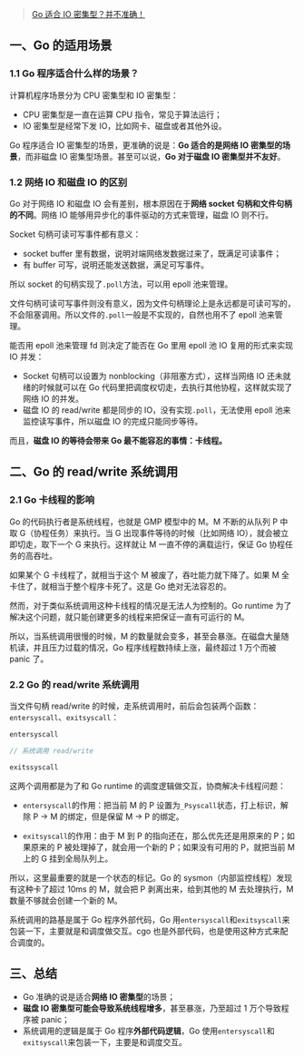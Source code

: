 > [Go 适合 IO 密集型？并不准确！](https://mp.weixin.qq.com/s/0nwe-YrMGrl2futS5wkT6A)

## 一、Go 的适用场景

### 1.1 Go 程序适合什么样的场景？

计算机程序场景分为 CPU 密集型和 IO 密集型：

* CPU 密集型是一直在运算 CPU 指令，常见于算法运行；
* IO 密集型是经常下发 IO，比如网卡、磁盘或者其他外设。

Go 程序适合 IO 密集型的场景，更准确的说是：**Go 适合的是网络 IO 密集型的场景**，而非磁盘 IO 密集型场景。甚至可以说，**Go 对于磁盘 IO 密集型并不友好**。

### 1.2 网络 IO 和磁盘 IO 的区别

Go 对于网络 IO 和磁盘 IO 会有差别，根本原因在于**网络 socket 句柄和文件句柄的不同**。网络 IO 能够用异步化的事件驱动的方式来管理，磁盘 IO 则不行。

Socket 句柄可读可写事件都有意义：

* socket buffer 里有数据，说明对端网络发数据过来了，既满足可读事件；
* 有 buffer 可写，说明还能发送数据，满足可写事件。

所以 socket 的句柄实现了`.poll`方法，可以用 epoll 池来管理。

文件句柄可读可写事件则没有意义，因为文件句柄理论上是永远都是可读可写的，不会阻塞调用。所以文件的`.poll`一般是不实现的，自然也用不了 epoll 池来管理。

能否用 epoll 池来管理 fd 则决定了能否在 Go 里用 epoll 池 IO 复用的形式来实现 IO 并发：

* Socket 句柄可以设置为 nonblocking（非阻塞方式），这样当网络 IO 还未就绪的时候就可以在 Go 代码里把调度权切走，去执行其他协程，这样就实现了网络 IO 的并发。
* 磁盘 IO 的 read/write 都是同步的 IO，没有实现`.poll`，无法使用 epoll 池来监控读写事件，所以磁盘 IO 的完成只能同步等待。

而且，**磁盘 IO 的等待会带来 Go 最不能容忍的事情：卡线程。**

## 二、Go 的 read/write 系统调用

### 2.1 Go 卡线程的影响

Go 的代码执行者是系统线程，也就是 GMP 模型中的 M。M 不断的从队列 P 中取 G（协程任务）来执行。当 G 出现事件等待的时候（比如网络 IO），就会被立即切走，取下一个 G 来执行。这样就让 M 一直不停的满载运行，保证 Go 协程任务的高吞吐。

如果某个 G 卡线程了，就相当于这个 M 被废了，吞吐能力就下降了。如果 M 全卡住了，就相当于整个程序卡死了。这是 Go 绝对无法容忍的。

然而，对于类似系统调用这种卡线程的情况是无法人为控制的。Go runtime 为了解决这个问题，就只能创建更多的线程来把保证一直有可运行的 M。

所以，当系统调用很慢的时候，M 的数量就会变多，甚至会暴涨。在磁盘大量随机读，并且压力过载的情况，Go 程序线程数持续上涨，最终超过 1 万个而被 panic 了。

### 2.2 Go 的 read/write 系统调用

当文件句柄 read/write 的时候，走系统调用时，前后会包装两个函数：`entersyscall`、`exitsyscall`：

```go
entersyscall

// 系统调用 read/write 

exitssyscall
```

这两个调用都是为了和 Go runtime 的调度逻辑做交互，协商解决卡线程问题：

* `entersyscall`的作用：把当前 M 的 P 设置为`_Psyscall`状态，打上标识，解除 P -> M 的绑定，但是保留 M -> P 的绑定。

* `exitsyscall`的作用：由于 M 到 P 的指向还在，那么优先还是用原来的 P；如果原来的 P 被处理掉了，就会用一个新的 P；如果没有可用的 P，就把当前 M 上的 G 挂到全局队列上。

所以，这里最重要的就是一个状态的标记。Go 的 sysmon（内部监控线程）发现有这种卡了超过 10ms 的 M，就会把 P 剥离出来，给到其他的 M 去处理执行，M 数量不够就会创建一个新的 M。

系统调用的路基是属于 Go 程序外部代码，Go 用`entersyscall`和`exitsyscall`来包装一下，主要就是和调度做交互。cgo 也是外部代码，也是使用这种方式来配合调度的。

## 三、总结

* Go 准确的说是适合**网络 IO 密集型**的场景；
* **磁盘 IO 密集型可能会导致系统线程增多**，甚至暴涨，乃至超过 1 万个导致程序被 panic；
* 系统调用的逻辑是属于 Go 程序**外部代码逻辑**，Go 使用`entersyscall`和`exitsyscall`来包装一下，主要是和调度交互。

